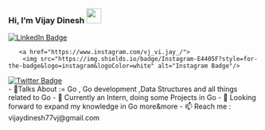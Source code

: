  <h3> Hi, I’m Vijay Dinesh  <img src="https://media.giphy.com/media/du3J3cXyzhj75IOgvA/giphy.gif" width="30"/> </h3> 
    <div id="badges">
        <a href="https://www.linkedin.com/in/logintovj/">
         <img src="https://img.shields.io/badge/LinkedIn-blue?style=for-the-badge&logo=linkedin&logoColor=white" alt="LinkedIn Badge"/>
 </a>
      
       <a href="https://www.instagram.com/vj_vi.jay_/">
        <img src="https://img.shields.io/badge/Instagram-E4405F?style=for-the-badge&logo=instagram&logoColor=white" alt="Instagram Badge"/>
 </a>   
  <a href="https://twitter.com/vjvijay77">
        <img src="https://img.shields.io/badge/Twitter-blue?style=for-the-badge&logo=twitter&logoColor=white" alt="Twitter Badge"/>
 </a> 
      </div>
- 👀Talks About := Go , Go development ,Data Structures and all things related to Go
- 🌱 Currently an Intern, doing some Projects in Go
- 💞️ Looking forward to expand my knowledge in Go more&more
- 📫 Reach me : vijaydinesh77vj@gmail.com

<!---
VJ-Vijay77/VJ-Vijay77 is a ✨ special ✨ repository because its `README.md` (this file) appears on your GitHub profile.
You can click the Preview link to take a look at your changes.
--->
